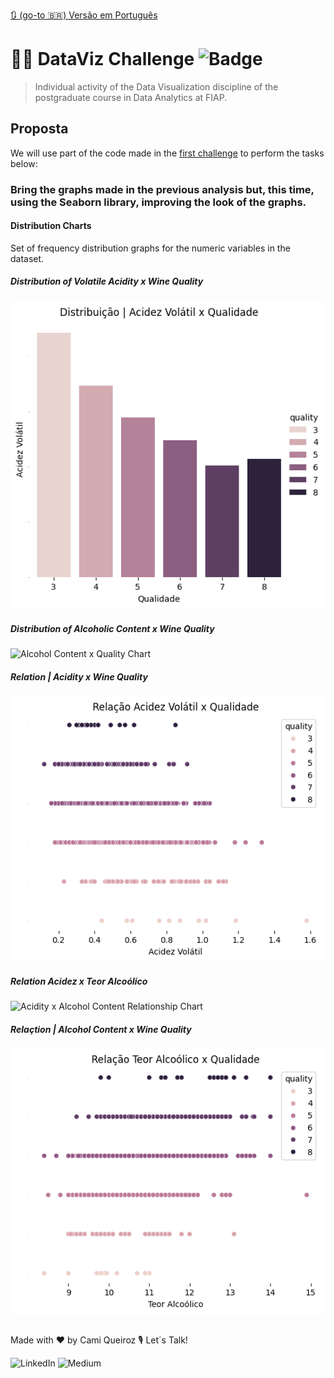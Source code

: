 [🔃 (go-to 🇧🇷) Versão em Português](https://github.com/camimq/fiap_wine_data_viz/blob/main/README_pt-BR.md)

# 👩‍💻 DataViz Challenge ![Badge](https://img.shields.io/static/v1?label=license&message=MIT&color=0677B9)

> Individual activity of the Data Visualization discipline of the postgraduate course in Data Analytics at FIAP.

## Proposta

We will use part of the code made in the [first challenge](https://github.com/camimq/fiap_wine) to perform the tasks below:

### Bring the graphs made in the previous analysis but, this time, using the Seaborn library, improving the look of the graphs.

#### Distribution Charts
Set of frequency distribution graphs for the numeric variables in the dataset.

##### Distribution of Volatile Acidity x Wine Quality

![Graph of Distribution of Volatile Acidity x Wine Quality](plots/dist_acidez_volatil_x_qualidade.png)

##### Distribution of Alcoholic Content x Wine Quality

![Alcohol Content x Quality Chart](plots/dist_teor_alcoolico_x_qualidade.png.png)

##### Relation | Acidity x Wine Quality

![Acidity x Wine Quality Relationship Chart](plots/rel_acidez_x_qualidade.png)

##### Relation Acidez x Teor Alcoólico

![Acidity x Alcohol Content Relationship Chart](plots/rel_acidez_x_teor.png)

##### Relaçtion | Alcohol Content x Wine Quality

![Chart of the Relationship of Alcoholic Content x Wine Quality](plots/rel_teor_x_qualidade.png)

##

Made with ❤️ by Cami Queiroz 🎙 Let´s Talk!

![LinkedIn](https://img.shields.io/badge/linkedin-%230077B5.svg?style=for-the-badge&logo=linkedin&logoColor=white&link=https://www.linkedin.com/in/camilaqueiroz)  ![Medium](https://img.shields.io/badge/Medium-12100E?style=for-the-badge&logo=medium&logoColor=white&https://medium.com/@camimq/)